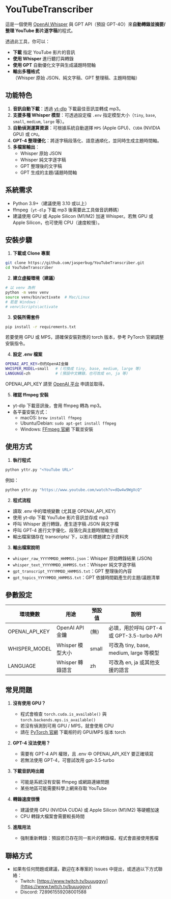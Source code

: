 # YouTubeTranscriber

這是一個使用 [OpenAI Whisper](https://github.com/openai/whisper) 與 GPT API（預設 GPT-4O）來**自動轉錄並摘要/整理 YouTube 影片逐字稿**的程式。

透過此工具，你可以：
- **下載** 指定 YouTube 影片的音訊
- **使用 Whisper** 進行聽打與轉錄
- **使用 GPT** 自動優化文字與生成議題時間軸
- **輸出多種格式**（Whisper 原始 JSON、純文字稿、GPT 整理稿、主題時間軸）

## 功能特色

1. **音訊自動下載**：透過 [yt-dlp](https://github.com/yt-dlp/yt-dlp) 下載最佳音訊並轉成 mp3。
2. **支援多種 Whisper 模型**：可透過設定檔 `.env` 指定模型大小（`tiny`, `base`, `small`, `medium`, `large` 等）。
3. **自動偵測運算資源**：可根據系統自動選擇 `MPS` (Apple GPU)、`CUDA` (NVIDIA GPU) 或 `CPU`。
4. **GPT-4 整理優化**：將逐字稿段落化、語意通順化，並同時生成主題時間軸。
5. **多檔案輸出**：
   - Whisper 原始 JSON
   - Whisper 純文字逐字稿
   - GPT 整理後的文字稿
   - GPT 生成的主題/議題時間軸

## 系統需求

- Python 3.9+（建議使用 3.10 或以上）
- ffmpeg（`yt-dlp` 下載 mp3 後需要此工具做音訊轉碼）
- 建議使用 GPU 或 Apple Silicon (M1/M2) 加速 Whisper。若無 GPU 或 Apple Silicon，也可使用 CPU（速度較慢）。

## 安裝步驟

1. **下載或 Clone 專案**
```bash
git clone https://github.com/jasperbug/YouTubeTranscriber.git
cd YouTubeTranscriber
```

2. **建立虛擬環境（建議）**
```bash
# 以 venv 為例
python -m venv venv
source venv/bin/activate  # Mac/Linux
# 若是 Windows：
# venv\Scripts\activate
```

3. **安裝所需套件**
```bash
pip install -r requirements.txt
```
若要使用 GPU 或 MPS，請確保安裝對應的 torch 版本，參考 PyTorch 官網調整安裝指令。

4. **設定 .env 檔案**
```bash
OPENAI_API_KEY=你的OpenAI金鑰
WHISPER_MODEL=small   # (可換成 tiny, base, medium, large 等)
LANGUAGE=zh           # (預設中文轉錄，也可改成 en, ja 等)
```
OPENAI_API_KEY 請至 [OpenAI 平台](https://platform.openai.com/) 申請並取得。

5. **確認 ffmpeg 安裝**
- yt-dlp 下載音訊後，會用 ffmpeg 轉為 mp3。
- 各平臺安裝方式：
  - macOS: `brew install ffmpeg`
  - Ubuntu/Debian: `sudo apt-get install ffmpeg`
  - Windows: [FFmpeg 官網](https://ffmpeg.org/download.html) 下載並安裝

## 使用方式

1. **執行程式**
```bash
python yttr.py "<YouTube URL>"
```
例如：
```bash
python yttr.py "https://www.youtube.com/watch?v=dQw4w9WgXcQ"
```

2. **程式流程**
- 讀取 .env 中的環境變數 (尤其是 OPENAI_API_KEY)
- 使用 yt-dlp 下載 YouTube 影片音訊並存成 mp3
- 呼叫 Whisper 進行轉錄，產生逐字稿 JSON 與文字檔
- 呼叫 GPT-4 進行文字優化、段落化與主題時間軸生成
- 輸出檔案儲存在 transcripts/ 下，以影片標題建立子資料夾

3. **輸出檔案說明**
- `whisper_raw_YYYYMMDD_HHMMSS.json`：Whisper 原始轉錄結果 (JSON)
- `whisper_text_YYYYMMDD_HHMMSS.txt`：Whisper 純文字逐字稿
- `gpt_transcript_YYYYMMDD_HHMMSS.txt`：GPT 整理後的內容
- `gpt_topics_YYYYMMDD_HHMMSS.txt`：GPT 依據時間戳產生的主題/議題清單

## 參數設定

| 環境變數 | 用途 | 預設值 | 說明 |
|----------|------|--------|------|
| OPENAI_API_KEY | OpenAI API 金鑰 | (無) | 必填，用於呼叫 GPT-4 或 GPT-3.5-turbo API |
| WHISPER_MODEL | Whisper 模型大小 | small | 可改為 tiny, base, medium, large 等模型 |
| LANGUAGE | Whisper 轉錄語言 | zh | 可改為 en, ja 或其他支援的語言 |

## 常見問題

1. **沒有使用 GPU？**
   - 程式會檢查 `torch.cuda.is_available()` 與 `torch.backends.mps.is_available()`
   - 若沒有偵測到可用 GPU / MPS，就會使用 CPU
   - 請在 [PyTorch 官網](https://pytorch.org/) 下載相符的 GPU/MPS 版本 torch

2. **GPT-4 沒法使用？**
   - 需要有 GPT-4 API 權限，且 .env 中 OPENAI_API_KEY 要正確填寫
   - 若無法使用 GPT-4，可嘗試改用 gpt-3.5-turbo

3. **下載音訊時出錯**
   - 可能是系統沒有安裝 ffmpeg 或網路連線問題
   - 某些地區可能需要科學上網來存取 YouTube

4. **轉錄速度很慢**
   - 建議使用 GPU (NVIDIA CUDA) 或 Apple Silicon (M1/M2) 等硬體加速
   - CPU 轉錄大檔案會需要較長時間

5. **進階用法**
   - 強制重新轉錄：預設若已存在同一影片的轉錄檔，程式會直接使用舊檔

## 聯絡方式

- 如果有任何問題或建議，歡迎在本專案的 Issues 中提出，或透過以下方式聯絡：
  - Twitch: [https://www.twitch.tv/buuuggyy](https://www.twitch.tv/buuuggyy)
  - Discord: 728961559208001588

